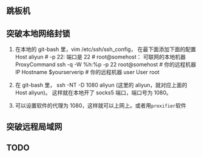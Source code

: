 ## 跳板机

## 突破本地网络封锁

1. 在本地的 git-bash 里，vim /etc/ssh/ssh_config， 在最下面添加下面的配置
   Host aliyun # -p 22: 端口是 22 # root@somehost： 可联网的本地机器
   ProxyCommand ssh -q -W %h:%p -p 22 root@somehost # 你的远程机器 IP
   Hostname \$yourserverip # 你的远程机器 user
   User root
2. 在 git-bash 里， ssh -NT -D 1080 aliyun (这里的 aliyun，就对应上面的 Host aliyun)。 这样就在本地开了 socks5 端口，端口号为 1080。

3. 可以设置软件的代理为 1080，这样就可以上网上。或者用`proxifier`软件

## 突破远程局域网

## TODO
